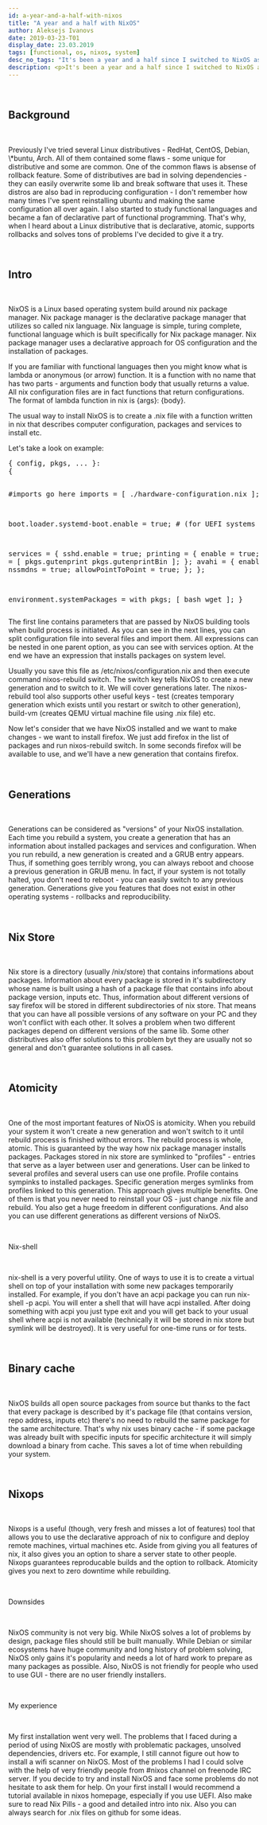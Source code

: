 ```yaml
---
id: a-year-and-a-half-with-nixos
title: "A year and a half with NixOS"
author: Aleksejs Ivanovs
date: 2019-03-23-T01
display_date: 23.03.2019
tags: [functional, os, nixos, system]
desc_no_tags: "It's been a year and a half since I switched to NixOS as primary operating system on desktop and servers. I think I gathered enough experience and can share my impressions about this OS."
description: <p>It's been a year and a half since I switched to NixOS as primary operating system on desktop and servers. I think I gathered enough experience and can share my impressions about this OS.</p><p>I will try to not dive into technical details about how this OS and packaging manager works under the hood. I'm also not trying to be technically precize. My point is to share some overall information for people who want to try this OS for work.</p><br>
---
```

<br />
<h2>Background</h2>
<br />
<p>Previously I've tried several Linux distributives - RedHat, CentOS, Debian, \*buntu, Arch. All of them contained some flaws - some unique for distributive and some are common. One of the common flaws is absense of rollback feature. Some of distributives are bad in solving dependencies - they can easily overwrite some lib and break software that uses it. These distros are also bad in reproducing configuration - I don't remember how many times I've spent reinstalling ubuntu and making the same configuration all over again. I also started to study functional languages and became a fan of declarative part of functional programming. That's why, when I heard about a Linux distributive that is declarative, atomic, supports rollbacks and solves tons of problems I've decided to give it a try.</p>
<br />
<h2>Intro</h2>
<br />
<p>NixOS is a Linux based operating system build around nix package manager. Nix package manager is the declarative package manager that utilizes so called nix language. Nix language is simple, turing complete, functional language which is built specifically for Nix package manager. Nix package manager uses a declarative approach for OS configuration and the installation of packages.</p>
<p>If you are familiar with functional languages then you might know what is lambda or anonymous (or arrow) function. It is a function with no name that has two parts - arguments and function body that usually returns a value. All nix configuration files are in fact functions that return configurations. The format of lambda function in nix is <span class="code">{args}: {body}</span>.</p>
<p>The usual way to install NixOS is to create a <span class="code">.nix</span> file with a function written in nix that describes computer configuration, packages and services to install etc.</p>
<p>Let's take a look on example:</p>
<pre>{ config, pkgs, ... }:
{
  
  #imports go here
  imports = [
    ./hardware-configuration.nix
  ];

  boot.loader.systemd-boot.enable = true; # (for UEFI systems only)

  services = {
    sshd.enable = true;
    printing = {
      enable = true;
      drivers  = [
        pkgs.gutenprint
        pkgs.gutenprintBin
      ];
    };
    avahi = {
      enable = true;
      nssmdns = true;
      allowPointToPoint = true;
    };
  };

  environment.systemPackages = with pkgs; [
    bash
    wget
  ];
}</pre>
<p>The first line contains parameters that are passed by NixOS building tools when build process is initiated. As you can see in the next lines, you can split configuration file into several files and import them. All expressions can be nested in one parent option, as you can see with services option. At the end we have an expression that installs packages on system level.</p>
<p>Usually you save this file as <span class="code">/etc/nixos/configuration.nix</span> and then execute command <span class="code">nixos-rebuild switch</span>. The <span class="code">switch</span> key tells NixOS to create a new generation and to switch to it. We will cover generations later. The <span class="code">nixos-rebuild</span> tool also supports other useful keys - <span class="code">test</span> (creates temporary generation which exists until you restart or switch to other generation), <span class="code">build-vm</span> (creates QEMU virtual machine file using .nix file) etc.</p>
<p>Now let's consider that we have NixOS installed and we want to make changes - we want to install firefox. We just add firefox in the list of packages and run <span class="code">nixos-rebuild switch</span>. In some seconds firefox will be available to use, and we'll have a new generation that contains firefox.</p>
<br />
<h2>Generations</h2>
<br />
<p>Generations can be considered as "versions" of your NixOS installation. Each time you rebuild a system, you create a generation that has an information about installed packages and services and configuration. When you run rebuild, a new generation is created and a GRUB entry appears. Thus, if something goes terribly wrong, you can always reboot and choose a previous generation in GRUB menu. In fact, if your system is not totally halted, you don't need to reboot - you can easily switch to any previous generation. Generations give you features that does not exist in other operating systems - rollbacks and reproducibility.</p>
<br />
<h2>Nix Store</h2>
<br />
<p>Nix store is a directory (usually /nix/store) that contains informations about packages. Information about every package is stored in it's subdirectory whose name is built using a hash of a package file that contains info about package version, inputs etc. Thus, information about different versions of say firefox will be stored in different subdirectories of nix store. That means that you can have all possible versions of any software on your PC and they won't conflict with each other. It solves a problem when two different packages depend on different versions of the same lib. Some other distributives also offer solutions to this problem byt they are usually not so general and don't guarantee solutions in all cases.</p>
<br />
<h2>Atomicity</h2>
<br />
<p>One of the most important features of NixOS is atomicity. When you rebuild your system it won't create a new generation and won't switch to it until rebuild process is finished without errors. The rebuild process is whole, atomic. This is guaranteed by the way how nix package manager installs packages. Packages stored in nix store are symlinked to "profiles" - entries that serve as a layer between user and generations. User can be linked to several profiles and several users can use one profile. Profile contains sympinks to installed packages. Specific generation merges symlinks from profiles linked to this generation. This approach gives multiple benefits. One of them is that you never need to reinstall your OS - just change .nix file and rebuild. You also get a huge freedom in different configurations. And also you can use different generations as different versions of NixOS.</p>
<br />
<p>Nix-shell</p>
<br />
<p>nix-shell is a very poverful utility. One of ways to use it is to create a virtual shell on top of your installation with some new packages temporarily installed. For example, if you don't have an acpi package you can run <span class="code">nix-shell -p acpi</span>. You will enter a shell that will have acpi installed. After doing something with acpi you just type <span class="code">exit</span> and you will get back to your usual shell where acpi is not available (technically it will be stored in nix store but symlink will be destroyed). It is very useful for one-time runs or for tests.</p>
<br />
<h2>Binary cache</h2>
<br />
<p>NixOS builds all open source packages from source but thanks to the fact that every package is described by it's package file (that contains version, repo address, inputs etc) there's no need to rebuild the same package for the same architecture. That's why nix uses binary cache - if some package was already built with specific inputs for specific architecture it will simply download a binary from cache. This saves a lot of time when rebuilding your system.</p>
<br />
<h2>Nixops</h2>
<br />
<p>Nixops is a useful (though, very fresh and misses a lot of features) tool that allows you to use the declarative approach of nix to configure and deploy remote machines, virtual machines etc. Aside from giving you all features of nix, it also gives you an option to share a server state to other people. Nixops guarantees reproducable builds and the option to rollback. Atomicity gives you next to zero downtime while rebuilding.</p>
<br />
<p>Downsides</p>
<br />
<p>NixOS community is not very big. While NixOS solves a lot of problems by design, package files should still be built manually. While Debian or similar ecosystems have huge community and long history of problem solving, NixOS only gains it's popularity and needs a lot of hard work to prepare as many packages as possible. Also, NixOS is not friendly for people who used to use GUI - there are no user friendly installers.</p>
<br />
<p>My experience</p>
<br />
<p>My first installation went very well. The problems that I faced during a period of using NixOS are mostly with problematic packages, unsolved dependencies, drivers etc. For example, I still cannot figure out how to install a wifi scanner on NixOS. Most of the problems I had I could solve with the help of very friendly people from #nixos channel on freenode IRC server. If you decide to try and install NixOS and face some problems do not hesitate to ask them for help. On your first install I would recommend a tutorial available in nixos homepage, especially if you use UEFI. Also make sure to read Nix Pills - a good and detailed intro into nix. Also you can always search for <span class="code">.nix</span> files on github for some ideas.</p>
<br />
